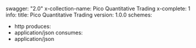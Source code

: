 swagger: "2.0"
x-collection-name: Pico Quantitative Trading
x-complete: 1
info:
  title: Pico Quantitative Trading
  version: 1.0.0
schemes:
- http
produces:
- application/json
consumes:
- application/json